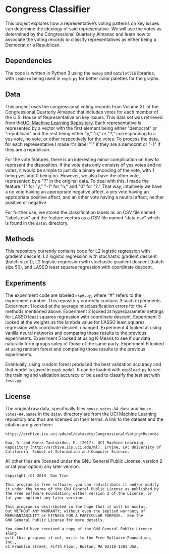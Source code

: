 # Congress Classifier

This project explores how a representative’s voting patterns on
key issues can determine the ideology of said representative.
We will use the votes as determined by the Congressional
Quarterly Almanac and learn how to associate the voting records
to classify representatives as either being a Democrat or a
Republican.

## Dependencies

The code is written in Python 3 using the `numpy` and `matplotlib`
libraries, with `seaborn` being used in `exp3.py` for better
color palettes for the graphs.

## Data

This project uses the congressional voting records from Volume
XL of the Congressional Quarterly Almanac that includes votes
for each member of the U.S. House of Representative on key
issues. This data set was retrieved from the[UCI Machine Learning Repository](https://archive.ics.uci.edu/ml/datasets/Congressional+Voting+Records).
Each representative is represented by a vector with the first
element being either "democrat" or "republican" and the rest
being either "y," "n," or "?," corresponding to a yes vote, no
vote, or other respectively for the votes. To process the
data, for each representative I made it's label "1" if they are
a democrat or "-1" if they are a republican.

For the vote features, there is an interesting minor complication
on how to represent the disposition. If the vote data only
consists of yes votes and no votes, it would be simple to just
do a binary encoding of the vote, with 1 being yes and 0 being
no. However, we also have the other vote, represented by a "?"
in the original data. To deal with this, I made the feature "1"
for "y," "-1" for "n," and "0" for "?." That way, intuitively we
have a no vote having an appropriate negative affect, a yes vote
having an appropriate positive affect, and an other vote having
a neutral affect, neither positive or negative.

For further use, we stored the classification labels as an CSV
file named "labels.csv" and the feature vectors as a CSV file
named "data.csv" which is found in the `data\` directory.

## Methods

This repository currently contains code for L2 logistic regression
with gradient descent, L2 logistic regression with stochastic
gradient descent (batch size 1), L2 logistic regression with
stochastic gradient descent (batch size 50), and LASSO least
squares regression with coordinate descent.

## Experiments

The experiment code are labeled `exp#.py`, where "#" refers to
the experiment number. This repository currently contains 3
such experiments. Experiment 1 looked at the average
misclassification errors for the 4 methods mentioned above.
Experiment 2 looked at hyperparameter settings for LASSO least
squares regression with coordinate descent. Experiment 3 looked
at the weights as the lambda value for LASSO least squares
regression with coordinate descent changed. Experiment 4 looked
at using vanilla neural networks and comparing those results to
the previous experiments. Experiment 5 looked at using K-Means to
see if our data naturally form groups soley of those of the same
party. Experiment 6 looked at using random forest and comparing
those results to the previous experiments.

Eventually, using random forest produced the best validation
accuracy and that model is saved in `exp6.model`. It can be
loaded with `exp6load.py` to see the training and validation
accuracy or be used to classify the test set with `test.py`.


## License

The original raw data, specifically files `house-votes-84.data`
and `house-votes-84.names` in the `data\` directory are from
the UCI Machine Learning repository and thus are licensed on
their terms. A link to the dataset and the citation are given here:

```
https://archive.ics.uci.edu/ml/datasets/Congressional+Voting+Records

Dua, D. and Karra Taniskidou, E. (2017). UCI Machine Learning Repository [http://archive.ics.uci.edu/ml]. Irvine, CA: University of California, School of Information and Computer Science. 
```

All other files are licensed under the GNU General Public License, version 2 or (at your option) any later version.

```
Copyright (C) 2018  Dan Tran

This program is free software; you can redistribute it and/or modify
it under the terms of the GNU General Public License as published by
the Free Software Foundation; either version 2 of the License, or
(at your option) any later version.

This program is distributed in the hope that it will be useful,
but WITHOUT ANY WARRANTY; without even the implied warranty of
MERCHANTABILITY or FITNESS FOR A PARTICULAR PURPOSE.  See the
GNU General Public License for more details.

You should have received a copy of the GNU General Public License along
with this program; if not, write to the Free Software Foundation, Inc.,
51 Franklin Street, Fifth Floor, Boston, MA 02110-1301 USA.
```
